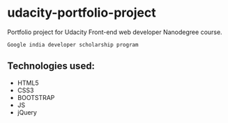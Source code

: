 # udacity-portfolio-project
Portfolio project for Udacity Front-end web developer Nanodegree course.

` Google india developer scholarship program `

## Technologies used:
- HTML5
- CSS3
- BOOTSTRAP
- JS
- jQuery
